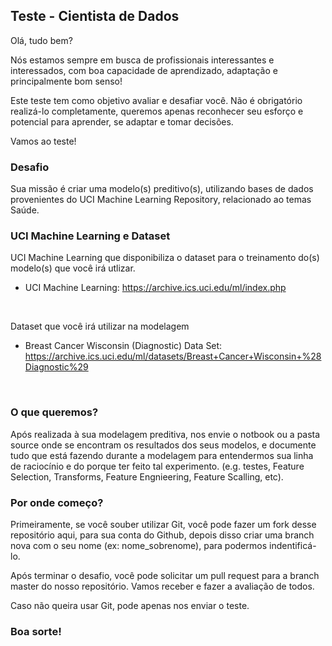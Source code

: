 ## Teste - Cientista de Dados

Olá, tudo bem?

Nós estamos sempre em busca de profissionais interessantes e interessados, com boa capacidade de aprendizado, adaptação e principalmente bom senso!

Este teste tem como objetivo avaliar e desafiar você. Não é obrigatório realizá-lo completamente, queremos apenas reconhecer seu esforço e potencial para aprender, se adaptar e tomar decisões.

Vamos ao teste!

### Desafio	

Sua missão é criar uma modelo(s) preditivo(s), utilizando bases de dados provenientes do UCI Machine Learning Repository, relacionado ao temas Saúde.

### UCI Machine Learning e Dataset
UCI Machine Learning que disponibiliza o dataset para o treinamento do(s) modelo(s) que você irá utlizar.

- UCI Machine Learning: https://archive.ics.uci.edu/ml/index.php
<br>

Dataset que você irá utilizar na modelagem

- Breast Cancer Wisconsin (Diagnostic) Data Set: https://archive.ics.uci.edu/ml/datasets/Breast+Cancer+Wisconsin+%28Diagnostic%29
<br>

### O que queremos?
Após realizada à sua modelagem preditiva, nos envie o notbook ou a pasta source onde se encontram os resultados dos seus modelos, e documente tudo que está fazendo durante a modelagem para entendermos sua linha de raciocínio e do porque ter feito tal experimento. (e.g. testes, Feature Selection, Transforms, Feature Engnieering, Feature Scalling, etc).
<br>

### Por onde começo?
Primeiramente, se você souber utilizar Git, você pode fazer um fork desse repositório aqui, para sua conta do Github, depois disso criar uma branch nova com o seu nome (ex: nome_sobrenome), para podermos indentificá-lo.

Após terminar o desafio, você pode solicitar um pull request para a branch master do nosso repositório. Vamos receber e fazer a avaliação de todos.

Caso não queira usar Git, pode apenas nos enviar o teste.
<br>

### Boa sorte!

